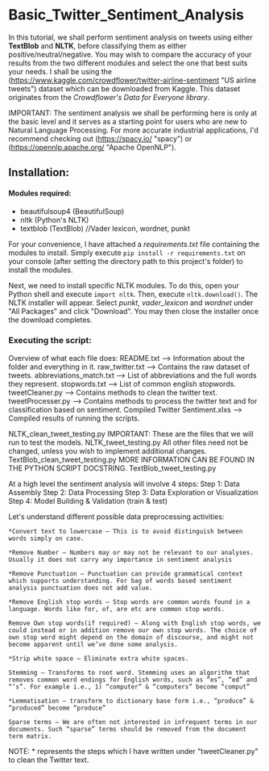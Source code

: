 # Basic_Twitter_Sentiment_Analysis

In this tutorial, we shall perform sentiment analysis on tweets using either **TextBlob** and **NLTK**, before classifying them as either positive/neutral/negative. You may wish to compare the accuracy of your results from the two different modules and select the one that best suits your needs. I shall be using the (https://www.kaggle.com/crowdflower/twitter-airline-sentiment "US airline tweets") dataset which can be downloaded from Kaggle. This dataset originates from the *Crowdflower's Data for Everyone library*.

IMPORTANT: The sentiment analysis we shall be performing here is only at the basic level and it serves as a starting point for users who are new to Natural Language Processing. For more accurate industrial applications, I'd recommend checking out (https://spacy.io/ "spacy") or (https://opennlp.apache.org/ "Apache OpenNLP").

## Installation:

#### Modules required:
* beautifulsoup4 (BeautifulSoup)
* nltk (Python's NLTK)
* textblob (TextBlob)
//Vader lexicon, wordnet, punkt

For your convenience, I have attached a *requirements.txt* file containing the modules to install. Simply execute `pip install -r requirements.txt` on your console (after setting the directory path to this project's folder) to install the modules. 

Next, we need to install specific NLTK modules. To do this, open your Python shell and execute `import nltk`. Then, execute `nltk.download()`. The NLTK installer will appear. Select *punkt*, *vader_lexicon* and *wordnet* under "All Packages" and click "Download". You may then close the installer once the download completes.

### Executing the script:

Overview of what each file does:
README.txt --> Information about the folder and everything in it.
raw_twitter.txt --> Contains the raw dataset of tweets.
abbreviations_match.txt --> List of abbreviations and the full words they represent.
stopwords.txt --> List of common english stopwords.
tweetCleaner.py --> Contains methods to clean the twitter text.
tweetProcesser.py --> Contains methods to process the twitter text and for classification based on sentiment.
Compiled Twitter Sentiment.xlxs --> Compiled results of running the scripts.

NLTK_clean_tweet_testing.py                     IMPORTANT: These are the files that we will run to test the models.
NLTK_tweet_testing.py				All other files need not be changed, unless you wish to implement additional changes.
TextBlob_clean_tweet_testing.py			MORE INFORMATION CAN BE FOUND IN THE PYTHON SCRIPT DOCSTRING.
TextBlob_tweet_testing.py


At a high level the sentiment analysis will involve 4 steps:
    Step 1: Data Assembly
    Step 2: Data Processing
    Step 3: Data Exploration or Visualization
    Step 4: Model Building & Validation (train & test)

Let's understand different possible data preprocessing activities:

    *Convert text to lowercase – This is to avoid distinguish between words simply on case.

    *Remove Number – Numbers may or may not be relevant to our analyses. Usually it does not carry any importance in sentiment analysis

    *Remove Punctuation – Punctuation can provide grammatical context which supports understanding. For bag of words based sentiment analysis punctuation does not add value.

    *Remove English stop words – Stop words are common words found in a language. Words like for, of, are etc are common stop words.

    Remove Own stop words(if required) – Along with English stop words, we could instead or in addition remove our own stop words. The choice of own stop word might depend on the domain of discourse, and might not become apparent until we’ve done some analysis.

    *Strip white space – Eliminate extra white spaces.

    Stemming – Transforms to root word. Stemming uses an algorithm that removes common word endings for English words, such as “es”, “ed” and “’s”. For example i.e., 1) “computer” & “computers” become “comput”

    *Lemmatisation – transform to dictionary base form i.e., “produce” & “produced” become “produce”

    Sparse terms – We are often not interested in infrequent terms in our documents. Such “sparse” terms should be removed from the document term matrix.

NOTE: * represents the steps which I have written under "tweetCleaner.py" to clean the Twitter text.

